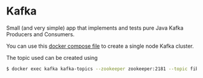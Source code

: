 # Kafka

Small (and very simple) app that implements and tests pure Java Kafka Producers and Consumers.

You can use this [docker compose file](docker/docker-compose.yml) to create a single node Kafka cluster.

The topic used can be created using 

```bash
$ docker exec kafka kafka-topics --zookeeper zookeeper:2181 --topic fibonacci --create --partitions 1 --replication-factor 1
```